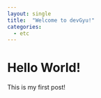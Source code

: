 ```yaml
---
layout: single
title:  "Welcome to devGyu!"
categories:
  - etc
---
```


# Hello World!
This is my first post!
